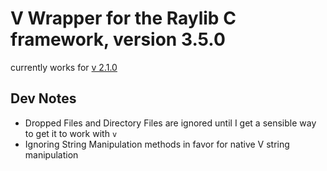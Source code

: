 # V Wrapper for the Raylib C framework, version 3.5.0

currently works for [v 2.1.0](https://github.com/vlang/v/releases/tag/0.2.1)

## Dev Notes

- Dropped Files and Directory Files are ignored until I get a sensible way to get it to work with `v`
- Ignoring String Manipulation methods in favor for native V string manipulation
